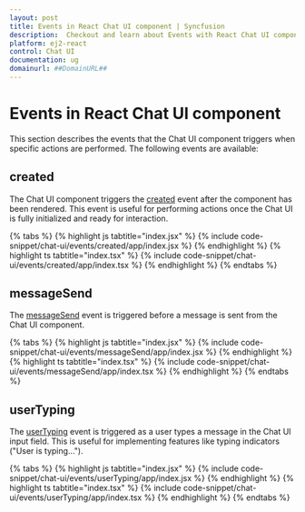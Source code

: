 ```yaml
---
layout: post
title: Events in React Chat UI component | Syncfusion
description:  Checkout and learn about Events with React Chat UI component of Syncfusion Essential JS 2 and more details.
platform: ej2-react
control: Chat UI
documentation: ug
domainurl: ##DomainURL##
---
```


# Events in React Chat UI component

This section describes the events that the Chat UI component triggers when specific actions are performed. The following events are available:

## created

The Chat UI component triggers the [created](../api/chat-ui/#created) event after the component has been rendered. This event is useful for performing actions once the Chat UI is fully initialized and ready for interaction.

{% tabs %}
{% highlight js tabtitle="index.jsx" %}
{% include code-snippet/chat-ui/events/created/app/index.jsx %}
{% endhighlight %}
{% highlight ts tabtitle="index.tsx" %}
{% include code-snippet/chat-ui/events/created/app/index.tsx %}
{% endhighlight %}
{% endtabs %}

## messageSend

The [messageSend](../api/chat-ui/#messagesend) event is triggered before a message is sent from the Chat UI component.

{% tabs %}
{% highlight js tabtitle="index.jsx" %}
{% include code-snippet/chat-ui/events/messageSend/app/index.jsx %}
{% endhighlight %}
{% highlight ts tabtitle="index.tsx" %}
{% include code-snippet/chat-ui/events/messageSend/app/index.tsx %}
{% endhighlight %}
{% endtabs %}

## userTyping

The [userTyping](../api/chat-ui/#usertyping) event is triggered as a user types a message in the Chat UI input field. This is useful for implementing features like typing indicators ("User is typing...").

{% tabs %}
{% highlight js tabtitle="index.jsx" %}
{% include code-snippet/chat-ui/events/userTyping/app/index.jsx %}
{% endhighlight %}
{% highlight ts tabtitle="index.tsx" %}
{% include code-snippet/chat-ui/events/userTyping/app/index.tsx %}
{% endhighlight %}
{% endtabs %}
